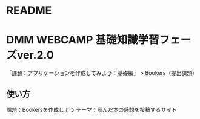# README

# DMM WEBCAMP 基礎知識学習フェーズver.2.0
 「課題：アプリケーションを作成してみよう：基礎編」  > Bookers（提出課題）

## 使い方
課題：Bookersを作成しよう
テーマ：読んだ本の感想を投稿するサイト
